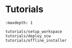 # Tutorials

```{toctree}
:maxdepth: 1

tutorials/setup_workspace
tutorials/deploy_scw
tutorials/offline_installer
```
